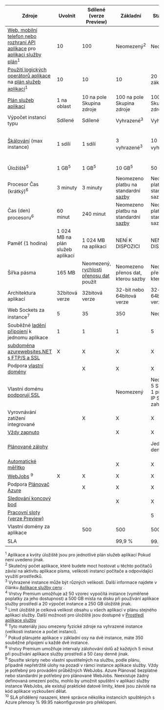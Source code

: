 Zdroje|Uvolnit|Sdílené (verze Preview)|Základní|Standardní|Premium (verze Preview)</th>
---|---|---|---|---|---
[Web, mobilní telefon nebo rozhraní API aplikace](https://azure.microsoft.com/services/app-service/) pro [aplikaci služby plán](../articles/app-service/azure-web-sites-web-hosting-plans-in-depth-overview.md)<sup>1</sup>|10|100|Neomezený<sup>2</sup>|Neomezený<sup>2</sup>|Neomezený<sup>2</sup>
[Použití logických operátorů aplikace](https://azure.microsoft.com/services/app-service/logic/) na [plán služeb aplikací](../articles/app-service/azure-web-sites-web-hosting-plans-in-depth-overview.md)</a><sup>1</sup>|10|10|10|20 na základní|20 na základní
[Plán služeb aplikací](../articles/app-service/azure-web-sites-web-hosting-plans-in-depth-overview.md)|1 na oblast|10 na pole Skupina zdroje|100 na pole Skupina zdroje|100 na pole Skupina zdroje|100 na pole Skupina zdroje
Výpočet instanci typu|Sdílené|Sdílené|Vyhrazené<sup>3</sup>|Vyhrazené<sup>3</sup>|Vyhrazené<sup>3</sup></p>
[Škálování](../articles/app-service-web/web-sites-scale.md) (max instance)|1 sdílí|1 sdílí|3 vyhrazené<sup>3</sup>|10 vyhrazené<sup>3</sup>|20 snaží (50 v pomocného mechanismu řízení)<sup>3, 4</sup>
Úložiště<sup>5</sup>|1 GB<sup>5</sup>|1 GB<sup>5</sup>|10 GB<sup>5</sup>|50 GB<sup>5</sup>|500 GB<sup>4,5</sup></p>
Procesor Čas (krátký)<sup>6</sup>|3 minuty|3 minuty|Neomezeno platbu na standardní [sazby](https://azure.microsoft.com/pricing/details/app-service/)</a>|Neomezeno platbu na standardní sazba|Neomezeno platbu na standardní sazba
Čas (den) procesoru<sup>6</sup>|60 minut|240 minut|Neomezeno platbu na standardní [sazby](https://azure.microsoft.com/pricing/details/app-service/)</a>|Neomezeno platbu na standardní sazba|Neomezeno platbu na standardní sazba
Paměť (1 hodina)|1 024 MB na plán služeb aplikací|1 024 MB na aplikaci|NENÍ K DISPOZICI|NENÍ K DISPOZICI|NENÍ K DISPOZICI
Šířka pásma|165 MB|Neomezený, [rychlosti přenosu dat](https://azure.microsoft.com/pricing/details/data-transfers/) použít|Neomezeno přenos dat, kterou sazby|Neomezeno přenos dat, kterou sazby|Neomezeno přenos dat, kterou sazby
Architektura aplikací|32bitová verze|32bitová verze|32-bit nebo 64bitová verze|32-bit nebo 64bitová verze|32-bit nebo 64bitová verze
Web Sockets za instance<sup>7</sup>|5|35|350|Neomezený|Neomezený
Souběžné [ladění připojení](../articles/app-service-web/web-sites-dotnet-troubleshoot-visual-studio.md) k jednomu aplikace|1|1|1|5|5
[subdoména azurewebsites.NET s FTP/S a SSL](../articles/app-service-web/web-sites-configure-ssl-certificate.md)|X|X|X|X|X
Podpora [vlastní domény](../articles/app-service-web/web-sites-custom-domain-name.md)||X|X|X|X
Vlastní doménu [podporují SSL](../articles/app-service-web/web-sites-configure-ssl-certificate.md)|||Neomezený|Neomezeno, 5 SNI SSL a 1 připojení IP SSL zahrnutá|Neomezeno, 5 SNI SSL a 1 připojení IP SSL zahrnutá
Vyrovnávání zatížení integrované||X|X|X|X
[Vždy zapnuto](../articles/app-service-web/web-sites-configure.md)|||X|X|X
[Plánované zálohy](../articles/app-service-web/web-sites-backup.md)||||Jednou za den|Jednou každých to 5 minut<sup>8</sup>
[Automatické měřítko](../articles/app-service-web/web-sites-scale.md)|||X|X|X
[WebJobs](../articles/app-service-web/web-sites-create-web-jobs.md) <sup>9</sup>|X|X|X|X|X
Podpora [Plánovač Azure](https://azure.microsoft.com/services/scheduler/)||X|X|X|X
[Sledování koncový bod](../articles/app-service-web/web-sites-monitor.md)|||X|X|X
[Pracovní sloty (verze Preview)](../articles/app-service-web/web-sites-staged-publishing.md)||||5|20
Vlastní domény za aplikace</a>||500|500|500|500
SLA||<p>|99,9 %|99.95 %<sup>10</sup>|99.95 %<sup>10</sup>

<sup>1</sup> Aplikace a kvóty úložiště jsou pro jednotlivé plán služeb aplikací Pokud není uvedeno jinak.  
<sup>2</sup> Skutečný počet aplikace, které budete moct hostovat u těchto počítačů závisí na aktivitu aplikace písma, velikosti instancí počítače a odpovídající využití prostředků.  
<sup>3</sup> Vyhrazené instance může být různých velikostí. Další informace najdete v článku [Aplikace služby ceny](https://azure.microsoft.com/pricing/details/data-transfers/pricing/details/app-service/) .  
<sup>4</sup> Vrstvy Premium umožňuje až 50 vzorec vypočítá instance (vyměřené poplatky za jeho dostupnost) a 500 GB místa na disku při používání aplikace služby prostředí a 20 výpočet instance a 250 GB úložiště jinak.  
<sup>5</sup> Limit úložiště je celková velikost obsahu u všech aplikací v plánu stejného aplikaci služby. Další možnosti pro úložiště jsou dostupné v [Prostředí aplikace služby](../articles/app-service-web/app-service-web-configure-an-app-service-environment.md#storage)  
<sup>6</sup> Tyto materiály jsou omezeny fyzické zdroje na vyhrazené instance (velikosti instance a počet instancí).  
<sup>7</sup> Pokud plánujete aplikace v základní osy na dvě instance, máte 350 souběžné připojení u každé dvě instance.  
<sup>8</sup> Vrstvy Premium umožňuje intervaly zálohování dolů až každých 5 minut při používání aplikace služby prostředí a 50 časy denně jinak.  
<sup>9</sup> Spusťte skripty nebo vlastní spustitelných na službu, podle plánu, případně nepřetržitě úlohy na pozadí v rámci instance aplikace služby. Vždy je potřebný pro provádění průběžných WebJobs. Azure Plánovač bezplatné nebo standardní je potřebný pro plánované WebJobs. Neexistuje žádný definovaná omezení počtu, mohlo by umožnit spuštění v aplikaci služby instance WebJobs, ale existují praktické datové limity, které jsou závislé na kód aplikace vyzkoušení dělat.   
<sup>10</sup> SLA přidělený nasazení, které správce několika instancích spuštěných s Azure přenosy % 99.95 nakonfigurován pro překlopení.  
